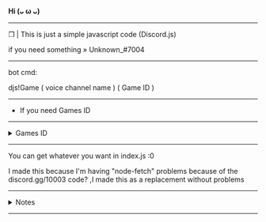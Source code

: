 **Hi (ᴗ ω ᴗ)**

---

❒ | This is just a simple javascript code (Discord.js)

if you need something » Unknown_#7004

---

bot cmd:

djs!Game ( voice channel name ) ( Game ID )

---
- If you need Games ID
---

<details>
<summary>
  Games ID
</summary>
<br >

---

- Name |  ID


- [1] Youtube » 755600276941176913
- [2] Betray.io » 773336526917861400 
- [3] Poker Night »  755827207812677713 
- [4] Fishington.io » 814288819477020702
- [5] chess »  832012774040141894
- [6] chessdev » 832012586023256104
- [7] Chess in the Park » 832012774040141894
- [8] zombsroyale » 519338998791929866


[note]:

❒ Maybe some don't work, maybe everyone works, this is not my responsibility

</div>
</details>

---

You can get whatever you want in index.js :0

I made this because I'm having "node-fetch" problems because of the discord.gg/10003 code? ,I made this as a replacement without problems

---

<details>
<summary>
   Notes
</summary>
<br >

---

- you don't need npms (You only need "Discord.js")

- This only works in Discord.js v13 only, does not work in Discord v12 

(reason: Added "targetApplication, targetType" in Discord.js v13 while it is not present in Discord.js v12)

</div>
</details>

---
